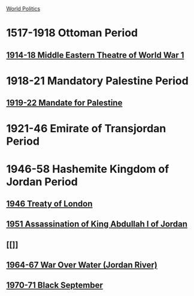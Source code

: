[World Politics](../World%20Politics)
# 1517-1918 Ottoman Period
## [1914-18 Middle Eastern Theatre of World War 1](../Israel-Palestine/1517-1917%20Ottoman%20Period/1914-18%20Middle%20Eastern%20Theatre%20of%20World%20War%201)  

# 1918-21 Mandatory Palestine Period
## [1919-22 Mandate for Palestine](../Israel-Palestine/1917-48%20Mandatory%20Palestine%20Period/1919-22%20Mandate%20for%20Palestine)  
# 1921-46 Emirate of Transjordan Period

# 1946-58 Hashemite Kingdom of Jordan Period
## [1946 Treaty of London](1946-%20Hashemite%20Kingdom%20of%20Jordan/1946%20Treaty%20of%20London)  
## [1951 Assassination of King Abdullah I of Jordan](../Israel-Palestine/1948-%20Israeli-Palestinian%20Period/1951%20Assassination%20of%20King%20Abdullah%20I%20of%20Jordan)  
## [[]]
## [1964-67 War Over Water (Jordan River)](1964-67%20War%20Over%20Water%20(Jordan%20River))  
## [1970-71 Black September](../Israel-Palestine/1948-%20Israeli-Palestinian%20Period/1970-71%20Black%20September)  